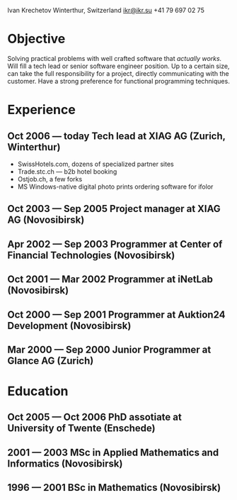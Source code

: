 Ivan Krechetov
Winterthur, Switzerland
ikr@ikr.su
+41 79 697 02 75

# Objective

Solving practical problems with well crafted software that _actually works._ Will fill a tech lead
or senior software engineer position. Up to a certain size, can take the full responsibility for a
project, directly communicating with the customer. Have a strong preference for functional
programming techniques.

# Experience

## Oct 2006 — today Tech lead at XIAG AG (Zurich, Winterthur)

* SwissHotels.com, dozens of specialized partner sites
* Trade.stc.ch — b2b hotel booking
* Ostjob.ch, a few forks
* MS Windows-native digital photo prints ordering software for ifolor

## Oct 2003 — Sep 2005 Project manager at XIAG AG (Novosibirsk)

## Apr 2002 — Sep 2003 Programmer at Center of Financial Technologies (Novosibirsk)

## Oct 2001 — Mar 2002 Programmer at iNetLab (Novosibirsk)

## Oct 2000 — Sep 2001 Programmer at Auktion24 Development (Novosibirsk)

## Mar 2000 — Sep 2000 Junior Programmer at Glance AG (Zurich)

# Education

## Oct 2005 — Oct 2006 PhD assotiate at University of Twente (Enschede)

## 2001 — 2003 MSc in Applied Mathematics and Informatics (Novosibirsk)

## 1996 — 2001 BSc in Mathematics (Novosibirsk)
